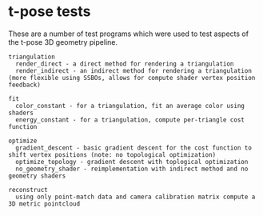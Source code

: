 # t-pose tests

These are a number of test programs which were used to test aspects of the t-pose 3D geometry pipeline.

    triangulation
      render_direct - a direct method for rendering a triangulation
      render_indirect - an indirect method for rendering a triangulation (more flexible using SSBOs, allows for compute shader vertex position feedback)

    fit
      color_constant - for a triangulation, fit an average color using shaders
      energy_constant - for a triangulation, compute per-triangle cost function

    optimize
      gradient_descent - basic gradient descent for the cost function to shift vertex positions (note: no topological optimization)
      optimize_topology - gradient descent with toplogical optimization
      no_geometry_shader - reimplementation with indirect method and no geometry shaders

    reconstruct
      using only point-match data and camera calibration matrix compute a 3D metric pointcloud
